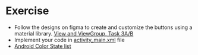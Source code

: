 # Exercise

- Follow the designs on figma to create and customize the buttons using a material
  library. [View and ViewGroup, Task 3A/B](https://www.figma.com/file/yoK55huhMrsyC21CwaJrwF/Ui%2FUx-On-Mobile?node-id=13%3A2593&t=uyZ3xB8Lzxk8kDed-4)
- Implement your code
  in [activity_main.xml](course://lesson1/task3/library/src/main/res/layout/activity_main.xml) file
- [Android Color State list](https://developer.android.com/guide/topics/resources/color-list-resource)
